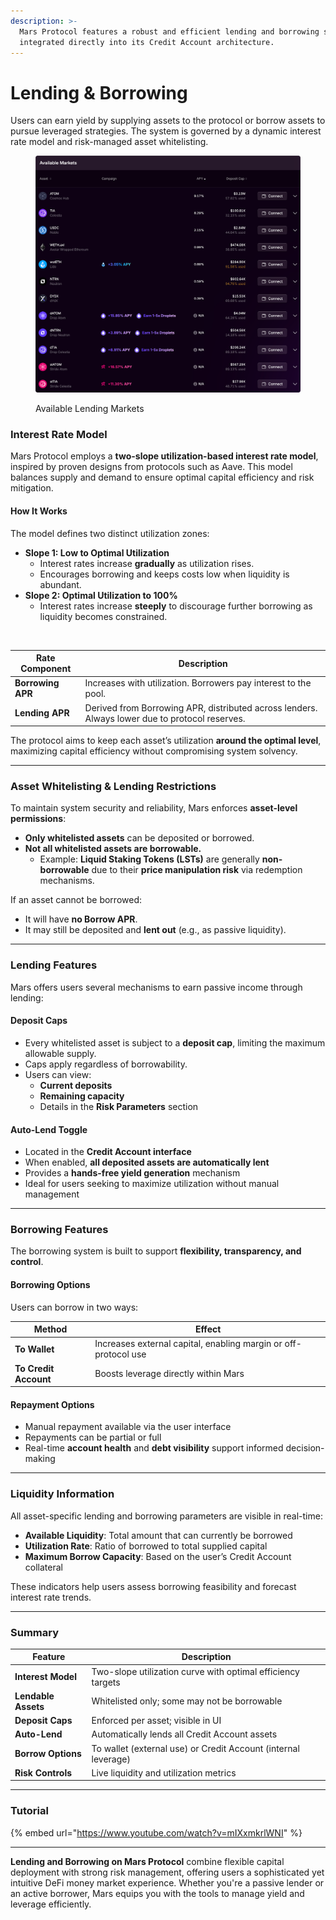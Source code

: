 ```yaml
---
description: >-
  Mars Protocol features a robust and efficient lending and borrowing system,
  integrated directly into its Credit Account architecture.
---
```


# Lending & Borrowing

Users can earn yield by supplying assets to the protocol or borrow assets to pursue leveraged strategies. The system is governed by a dynamic interest rate model and risk-managed asset whitelisting.

<figure><img src=".gitbook/assets/mars_lending_and_borrowing.png" alt=""><figcaption><p>Available Lending Markets</p></figcaption></figure>

### Interest Rate Model

Mars Protocol employs a **two-slope utilization-based interest rate model**, inspired by proven designs from protocols such as Aave. This model balances supply and demand to ensure optimal capital efficiency and risk mitigation.

#### How It Works

The model defines two distinct utilization zones:

* **Slope 1: Low to Optimal Utilization**
  * Interest rates increase **gradually** as utilization rises.
  * Encourages borrowing and keeps costs low when liquidity is abundant.
* **Slope 2: Optimal Utilization to 100%**
  * Interest rates increase **steeply** to discourage further borrowing as liquidity becomes constrained.

<div data-full-width="false"><figure><img src=".gitbook/assets/Screenshot 2024-12-17 at 7.35.31 PM.png" alt=""><figcaption></figcaption></figure></div>

| Rate Component    | Description                                                                                    |
| ----------------- | ---------------------------------------------------------------------------------------------- |
| **Borrowing APR** | Increases with utilization. Borrowers pay interest to the pool.                                |
| **Lending APR**   | Derived from Borrowing APR, distributed across lenders. Always lower due to protocol reserves. |

The protocol aims to keep each asset’s utilization **around the optimal level**, maximizing capital efficiency without compromising system solvency.

***

### Asset Whitelisting & Lending Restrictions

To maintain system security and reliability, Mars enforces **asset-level permissions**:

* **Only whitelisted assets** can be deposited or borrowed.
* **Not all whitelisted assets are borrowable.**
  * Example: **Liquid Staking Tokens (LSTs)** are generally **non-borrowable** due to their **price manipulation risk** via redemption mechanisms.

If an asset cannot be borrowed:

* It will have **no Borrow APR**.
* It may still be deposited and **lent out** (e.g., as passive liquidity).

***

### Lending Features

Mars offers users several mechanisms to earn passive income through lending:

#### Deposit Caps

* Every whitelisted asset is subject to a **deposit cap**, limiting the maximum allowable supply.
* Caps apply regardless of borrowability.
* Users can view:
  * **Current deposits**
  * **Remaining capacity**
  * Details in the **Risk Parameters** section

#### Auto-Lend Toggle

* Located in the **Credit Account interface**
* When enabled, **all deposited assets are automatically lent**
* Provides a **hands-free yield generation** mechanism
* Ideal for users seeking to maximize utilization without manual management

***

### Borrowing Features

The borrowing system is built to support **flexibility, transparency, and control**.

#### Borrowing Options

Users can borrow in two ways:

| Method                | Effect                                                          |
| --------------------- | --------------------------------------------------------------- |
| **To Wallet**         | Increases external capital, enabling margin or off-protocol use |
| **To Credit Account** | Boosts leverage directly within Mars                            |

#### Repayment Options

* Manual repayment available via the user interface
* Repayments can be partial or full
* Real-time **account health** and **debt visibility** support informed decision-making

***

### Liquidity Information

All asset-specific lending and borrowing parameters are visible in real-time:

* **Available Liquidity**: Total amount that can currently be borrowed
* **Utilization Rate**: Ratio of borrowed to total supplied capital
* **Maximum Borrow Capacity**: Based on the user’s Credit Account collateral

These indicators help users assess borrowing feasibility and forecast interest rate trends.

***

### Summary

| Feature             | Description                                                    |
| ------------------- | -------------------------------------------------------------- |
| **Interest Model**  | Two-slope utilization curve with optimal efficiency targets    |
| **Lendable Assets** | Whitelisted only; some may not be borrowable                   |
| **Deposit Caps**    | Enforced per asset; visible in UI                              |
| **Auto-Lend**       | Automatically lends all Credit Account assets                  |
| **Borrow Options**  | To wallet (external use) or Credit Account (internal leverage) |
| **Risk Controls**   | Live liquidity and utilization metrics                         |

***

### Tutorial

{% embed url="https://www.youtube.com/watch?v=mIXxmkrlWNI" %}

***

**Lending and Borrowing on Mars Protocol** combine flexible capital deployment with strong risk management, offering users a sophisticated yet intuitive DeFi money market experience. Whether you're a passive lender or an active borrower, Mars equips you with the tools to manage yield and leverage efficiently.

